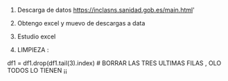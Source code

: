1. Descarga de datos https://inclasns.sanidad.gob.es/main.html' 
2. Obtengo excel y muevo de descargas a data
3. Estudio excel


4. LIMPIEZA : 

df1 = df1.drop(df1.tail(3).index) # BORRAR LAS TRES ULTIMAS FILAS , OLO TODOS LO TIENEN ¡¡
